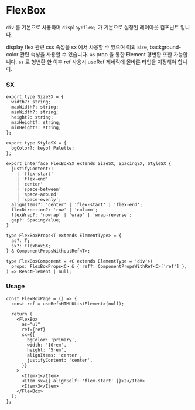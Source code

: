 # FlexBox

`div` 를 기본으로 사용하며 `display:flex;` 가 기본으로 설정된 레이아웃 컴포넌트 입니다.

display flex 관련 css 속성을 sx 에서 사용할 수 있으며 이외 size, background-color 관련 속성을 사용할 수 있습니다.
`as` prop 을 통한 Element 형변환 또한 가능합니다. `as` 로 형변환 한 이후 ref 사용시 useRef 제네릭에 올바른 타입을 지정해야 합니다.

### SX

```tsx
export type SizeSX = {
  width?: string;
  maxWidth?: string;
  minWidth?: string;
  height?: string;
  maxHeight?: string;
  minHeight?: string;
};

export type StyleSX = {
  bgColor?: keyof Palette;
};

export interface FlexBoxSX extends SizeSX, SpacingSX, StyleSX {
  justifyContent?:
    | 'flex-start'
    | 'flex-end'
    | 'center'
    | 'space-between'
    | 'space-around'
    | 'space-evenly';
  alignItems?: 'center' | 'flex-start' | 'flex-end';
  flexDirection?: 'row' | 'column';
  flexWrap?: 'nowrap' | 'wrap' | 'wrap-reverse';
  gap?: SpacingValue;
}

type FlexBoxProps<T extends ElementType> = {
  as?: T;
  sx?: FlexBoxSX;
} & ComponentPropsWithoutRef<T>;

type FlexBoxComponent = <C extends ElementType = 'div'>(
  props: FlexBoxProps<C> & { ref?: ComponentPropsWithRef<C>['ref'] },
) => ReactElement | null;
```

### Usage

```tsx
const FlexBoxPage = () => {
  const ref = useRef<HTMLUListElement>(null);

  return (
    <FlexBox
      as="ul"
      ref={ref}
      sx={{
        bgColor: 'primary',
        width: '10rem',
        height: '5rem',
        alignItems: 'center',
        justifyContent: 'center',
      }}
    >
      <Item>1</Item>
      <Item sx={{ alignSelf: 'flex-start' }}>2</Item>
      <Item>3</Item>
    </FlexBox>
  );
};
```
